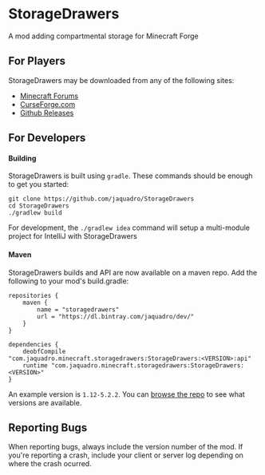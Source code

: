 StorageDrawers
==============

A mod adding compartmental storage for Minecraft Forge

For Players
-----------

StorageDrawers may be downloaded from any of the following sites:

- [Minecraft Forums](http://www.minecraftforum.net/forums/mapping-and-modding/minecraft-mods/2198533-storage-drawers-v1-10-7-v3-5-0-v4-0-0-updated-nov)
- [CurseForge.com](https://www.curseforge.com/minecraft/mc-mods/storage-drawers)
- [Github Releases](https://github.com/jaquadro/StorageDrawers/releases)

For Developers
--------------

#### Building

StorageDrawers is built using `gradle`. These commands should be enough to get you started:

```
git clone https://github.com/jaquadro/StorageDrawers
cd StorageDrawers
./gradlew build
```
For development, the `./gradlew idea` command will setup a multi-module project for IntelliJ with StorageDrawers

#### Maven

StorageDrawers builds and API are now available on a maven repo.  Add the following to your mod's build.gradle:
```
repositories {
    maven {
        name = "storagedrawers"
        url = "https://dl.bintray.com/jaquadro/dev/"
    }
}

dependencies {
    deobfCompile "com.jaquadro.minecraft.storagedrawers:StorageDrawers:<VERSION>:api"
    runtime "com.jaquadro.minecraft.storagedrawers:StorageDrawers:<VERSION>"
}
```
An example version is `1.12-5.2.2`. You can [browse the repo](https://dl.bintray.com/jaquadro/dev/com/jaquadro/minecraft/) to see what versions are available.

Reporting Bugs
--------------

When reporting bugs, always include the version number of the mod.  If you're reporting a crash, include your client or server log depending on where the crash ocurred.
